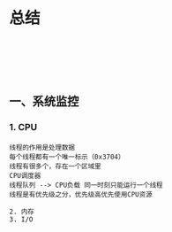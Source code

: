 # 总结


<br>
</br>
<br>
</br>


## 一、系统监控

### 1. CPU 
    线程的作用是处理数据
    每个线程都有一个唯一标示（0x3704）
    线程有很多个，存在一个区域里
    CPU调度器
    线程队列 --> CPU负载 同一时刻只能运行一个线程
    线程是有优先级之分，优先级高优先使用CPU资源

    2. 内存
    3. I/O



